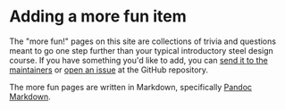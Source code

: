 Adding a more fun item
======================

The "more fun!" pages on this site are collections of trivia and questions meant
to go one step further than your typical introductory steel design course. If
you have something you'd like to add, you can
[send it to the maintainers](mailto:universityprograms@aisc.org) or 
[open an issue](https://github.com/otaithleigh/aisc-model-viewer/issues/new/choose)
at the GitHub repository.

The more fun pages are written in Markdown, specifically
[Pandoc Markdown](https://pandoc.org/MANUAL.html#pandocs-markdown). 
